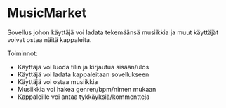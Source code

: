 # MusicMarket

Sovellus johon käyttäjä voi ladata tekemäänsä musiikkia ja muut käyttäjät voivat ostaa näitä kappaleita.

Toiminnot:
  - Käyttäjä voi luoda tilin ja kirjautua sisään/ulos
  - Käyttäjä voi ladata kappaleitaan sovellukseen
  - Käyttäjä voi ostaa musiikkia
  - Musiikkia voi hakea genren/bpm/nimen mukaan
  - Kappaleille voi antaa tykkäyksiä/kommentteja

